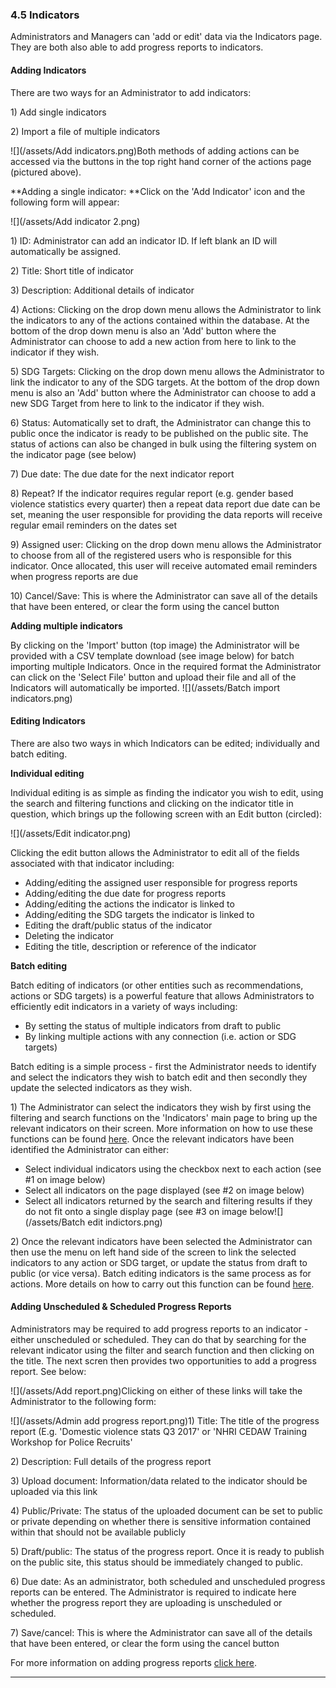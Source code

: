 ### 4.5 Indicators

Administrators and Managers can 'add or edit' data via the Indicators page. They are both also able to add progress reports to indicators.

#### Adding Indicators

There are two ways for an Administrator to add indicators:

1\) Add single indicators

2\) Import a file of multiple indicators

![](/assets/Add indicators.png)Both methods of adding actions can be accessed via the buttons in the top right hand corner of the actions page \(pictured above\).

**Adding a single indicator: **Click on the 'Add Indicator' icon and the following form will appear:

![](/assets/Add indicator 2.png)

1\) ID: Administrator can add an indicator ID. If left blank an ID will automatically be assigned.

2\) Title: Short title of indicator

3\) Description: Additional details of indicator

4\) Actions: Clicking on the drop down menu allows the Administrator to link the indicators to any of the actions contained within the database. At the bottom of the drop down menu is also an 'Add' button where the Administrator can choose to add a new action from here to link to the indicator if they wish.

5\) SDG Targets: Clicking on the drop down menu allows the Administrator to link the indicator to any of the SDG targets. At the bottom of the drop down menu is also an 'Add' button where the Administrator can choose to add a new SDG Target from here to link to the indicator if they wish.

6\) Status: Automatically set to draft, the Administrator can change this to public once the indicator is ready to be published on the public site. The status of actions can also be changed in bulk using the filtering system on the indicator page \(see below\)

7\) Due date: The due date for the next indicator report

8\) Repeat? If the indicator requires regular report \(e.g. gender based violence statistics every quarter\) then a repeat data report due date can be set, meaning the user responsible for providing the data reports will receive regular email reminders on the dates set

9\) Assigned user: Clicking on the drop down menu allows the Administrator to choose from all of the registered users who is responsible for this indicator. Once allocated, this user will receive automated email reminders when progress reports are due

10\) Cancel/Save: This is where the Administrator can save all of the details that have been entered, or clear the form using the cancel button

**Adding multiple indicators**

By clicking on the 'Import' button \(top image\) the Administrator will be provided with a CSV template download \(see image below\) for batch importing multiple Indicators. Once in the required format the Administrator can click on the 'Select File' button and upload their file and all of the Indicators will automatically be imported. ![](/assets/Batch import indicators.png)

#### Editing Indicators

There are also two ways in which Indicators can be edited; individually and batch editing.

**Individual editing**

Individual editing is as simple as finding the indicator you wish to edit, using the search and filtering functions and clicking on the indicator title in question, which brings up the following screen with an Edit button \(circled\):

![](/assets/Edit indicator.png)

Clicking the edit button allows the Administrator to edit all of the fields associated with that indicator including:

* Adding/editing the assigned user responsible for progress reports
* Adding/editing the due date for progress reports
* Adding/editing the actions the indicator is linked to
* Adding/editing the SDG targets the indicator is linked to
* Editing the draft/public status of the indicator
* Deleting the indicator
* Editing the title, description or reference of the indicator

**Batch editing**

Batch editing of indicators \(or other entities such as recommendations, actions or SDG targets\) is a powerful feature that allows Administrators to efficiently edit indicators in a variety of ways including:

* By setting the status of multiple indicators from draft to public
* By linking multiple actions with any connection \(i.e. action or SDG targets\)

Batch editing is a simple process - first the Administrator needs to identify and select the indicators they wish to batch edit and then secondly they update the selected indicators as they wish.

1\) The Administrator can select the indicators they wish by first using the filtering and search functions on the 'Indicators' main page to bring up the relevant indicators on their screen. More information on how to use these functions can be found [here](/visitors/actions.md). Once the relevant indicators have been identified the Administrator can either:

* Select individual indicators using the checkbox next to each action \(see \#1 on image below\)
* Select all indicators on the page displayed \(see \#2 on image below\)
* Select all indicators returned by the search and filtering results if they do not fit onto a single display page \(see \#3 on image below![](/assets/Batch edit indictors.png)

2\) Once the relevant indicators have been selected the Administrator can then use the menu on left hand side of the screen to link the selected indicators to any action or SDG target, or update the status from draft to public \(or vice versa\). Batch editing indicators is the same process as for actions. More details on how to carry out this function can be found [here](/members/actions.md).

#### Adding Unscheduled & Scheduled Progress Reports

Administrators may be required to add progress reports to an indicator - either unscheduled or scheduled. They can do that by searching for the relevant indicator using the filter and search function and then clicking on the title. The next scren then provides two opportunities to add a progress report. See below:

![](/assets/Add report.png)Clicking on either of these links will take the Administrator to the following form:

![](/assets/Admin add progress report.png)1\) Title: The title of the progress report \(E.g. 'Domestic violence stats Q3 2017' or 'NHRI CEDAW Training Workshop for Police Recruits'

2\) Description: Full details of the progress report

3\) Upload document: Information/data related to the indicator should be uploaded via this link

4\) Public/Private: The status of the uploaded document can be set to public or private depending on whether there is sensitive information contained within that should not be available publicly

5\) Draft/public: The status of the progress report. Once it is ready to publish on the public site, this status should be immediately changed to public.

6\) Due date: As an administrator, both scheduled and unscheduled progress reports can be entered. The Administrator is required to indicate here whether the progress report they are uploading is unscheduled or scheduled.

7\) Save/cancel: This is where the Administrator can save all of the details that have been entered, or clear the form using the cancel button

For more information on adding progress reports [click here](/howto/reporting-and-follow-up.md).

---



